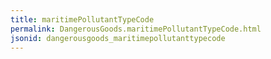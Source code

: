 ```yaml
---
title: maritimePollutantTypeCode
permalink: DangerousGoods.maritimePollutantTypeCode.html
jsonid: dangerousgoods_maritimepollutanttypecode
---
```

